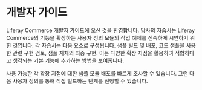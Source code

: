 # 개발자 가이드

Liferay Commerce 개발자 가이드에 오신 것을 환영합니다. 당사의 자습서는 Liferay Commerce의 기능을 확장하는 사용자 정의 모듈의 작업 예제를 신속하게 시연하기 위한 것입니다. 각 자습서는 다음 요소로 구성됩니다. 샘플 빌드 및 배포, 코드 샘플을 사용한 관련 구현 검토, 샘플 자체의 최종 구현. 이는 다양한 확장 지점을 활용하여 적합하다고 생각되는 기본 기능에 추가하는 방법을 보여줍니다.

사용 가능한 각 확장 지점에 대한 샘플 모듈 배포를 빠르게 조사할 수 있습니다. 그런 다음 사용자 정의를 통해 직접 빌드하는 단계를 진행할 수 있습니다.
